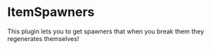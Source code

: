 # ItemSpawners
This plugin lets you to get spawners that when you break them they regenerates themselves!
